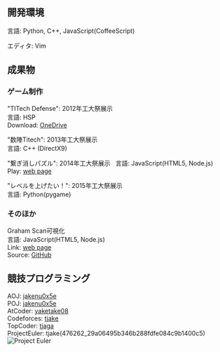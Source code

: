 ## 開発環境

言語: Python, C++, JavaScript(CoffeeScript)  

エディタ: Vim  

## 成果物

### ゲーム制作

"TITech Defense": 2012年工大祭展示  
言語: HSP  
Download: [OneDrive](https://onedrive.live.com/?id=A8BFF073B71E297E%21107&cid=A8BFF073B71E297E)

"数陣Titech": 2013年工大祭展示  
言語: C++ (DirectX9)

"繋ぎ消しパズル": 2014年工大祭展示   
言語: JavaScript(HTML5, Node.js)  
Play: [web page](http://smijake3.s602.xrea.com/game/rogy/kodaisai14/)

"レベルを上げたい！": 2015年工大祭展示  
言語: Python(pygame)

### そのほか

Graham Scan可視化  
言語: JavaScript(HTML5, Node.js)  
Link: [web page](http://smijake3.s602.xrea.com/tips/algorithm/graham_scan/)  
Source: [GitHub](https://github.com/tjkendev/graham-scan)

## 競技プログラミング

AOJ: [jakenu0x5e](http://judge.u-aizu.ac.jp/onlinejudge/user.jsp?id=jakenu0x5e)  
POJ: [jakenu0x5e](http://poj.org/userstatus?user_id=jakenu0x5e)  
AtCoder: [yaketake08](https://atcoder.jp/user/yaketake08)  
Codeforces: [tjake](http://codeforces.com/profile/tjake)  
TopCoder: [tjaga](https://www.topcoder.com/members/tjaga/)  
ProjectEuler: tjake(476262_29a06495b346b288fdfe084c9b1400c5)    
![Project Euler](https://projecteuler.net/profile/tjake.png)
